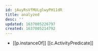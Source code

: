 ```yaml
---
id: jAuyRsVfMULglwyPH11dR
title: analyzed
desc: ''
updated: 1637005226797
created: 1637005214792
---
```



- [[p.instanceOf]] [[c.ActivityPredicate]]
